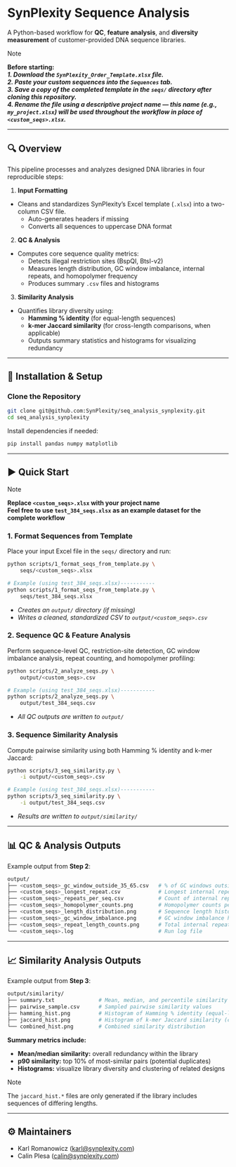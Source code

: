 # SynPlexity Sequence Analysis

A Python-based workflow for **QC**, **feature analysis**, and **diversity measurement** of customer-provided DNA sequence libraries.

> [!NOTE]
> **Before starting:** \
> ***1. Download the `SynPlexity_Order_Template.xlsx` file.*** \
> ***2. Paste your custom sequences into the `Sequences` tab.*** \
> ***3. Save a copy of the completed template in the `seqs/` directory after cloning this repository.*** \
> ***4. Rename the file using a descriptive project name — this name (e.g., `my_project.xlsx`) will be used throughout the workflow in place of `<custom_seqs>.xlsx`.***

---

## 🔍 Overview

This pipeline processes and analyzes designed DNA libraries in four reproducible steps:

1. **Input Formatting**  
- Cleans and standardizes SynPlexity’s Excel template (`.xlsx`) into a two-column CSV file.
   - Auto-generates headers if missing
   - Converts all sequences to uppercase DNA format

2. **QC & Analysis**  
- Computes core sequence quality metrics:
   - Detects illegal restriction sites (BspQI, BtsI-v2)
   - Measures length distribution, GC window imbalance, internal repeats, and homopolymer frequency
   - Produces summary `.csv` files and histograms

3. **Similarity Analysis**
 - Quantifies library diversity using:
   - **Hamming % identity** (for equal-length sequences)
   - **k-mer Jaccard similarity** (for cross-length comparisons, when applicable)
   - Outputs summary statistics and histograms for visualizing redundancy

---

## 🚀 Installation & Setup

### Clone the Repository

```bash
git clone git@github.com:SynPlexity/seq_analysis_synplexity.git
cd seq_analysis_synplexity
```

Install dependencies if needed:

```bash
pip install pandas numpy matplotlib
```

---

## ▶️ Quick Start

> [!NOTE]
> **Replace `<custom_seqs>.xlsx` with your project name** \
> **Feel free to use `test_384_seqs.xlsx` as an example dataset for the complete workflow**

### 1. Format Sequences from Template

Place your input Excel file in the `seqs/` directory and run:

```bash
python scripts/1_format_seqs_from_template.py \
    seqs/<custom_seqs>.xlsx

# Example (using test_384_seqs.xlsx)-----------
python scripts/1_format_seqs_from_template.py \
    seqs/test_384_seqs.xlsx
```

- *Creates an `output/` directory (if missing)*
- *Writes a cleaned, standardized CSV to `output/<custom_seqs>.csv`*

### 2. Sequence QC & Feature Analysis

Perform sequence-level QC, restriction-site detection, GC window imbalance analysis, repeat counting, and homopolymer profiling:

```bash
python scripts/2_analyze_seqs.py \
    output/<custom_seqs>.csv

# Example (using test_384_seqs.xlsx)-----------
python scripts/2_analyze_seqs.py \
    output/test_384_seqs.csv
```

- *All QC outputs are written to `output/`*

### 3. Sequence Similarity Analysis

Compute pairwise similarity using both Hamming % identity and k-mer Jaccard:

```bash
python scripts/3_seq_similarity.py \
    -i output/<custom_seqs>.csv

# Example (using test_384_seqs.xlsx)-----------
python scripts/3_seq_similarity.py \
    -i output/test_384_seqs.csv
```

- *Results are written to `output/similarity/`*

---

## 📊 QC & Analysis Outputs

Example output from **Step 2**:

```bash
output/
├── <custom_seqs>_gc_window_outside_35_65.csv   # % of GC windows outside 35–65%
├── <custom_seqs>_longest_repeat.csv            # Longest internal repeat per sequence
├── <custom_seqs>_repeats_per_seq.csv           # Count of internal repeats ≥9 bp per sequence
├── <custom_seqs>_homopolymer_counts.png        # Homopolymer counts per sequence
├── <custom_seqs>_length_distribution.png       # Sequence length histogram
├── <custom_seqs>_gc_window_imbalance.png       # GC window imbalance histogram
├── <custom_seqs>_repeat_length_counts.png      # Total internal repeat frequencies
└── <custom_seqs>.log                           # Run log file
```

---

## 📈 Similarity Analysis Outputs

Example output from **Step 3**:

```bash
output/similarity/
├── summary.txt              # Mean, median, and percentile similarity stats
├── pairwise_sample.csv      # Sampled pairwise similarity values
├── hamming_hist.png         # Histogram of Hamming % identity (equal-length)
├── jaccard_hist.png         # Histogram of k-mer Jaccard similarity (cross-length)
└── combined_hist.png        # Combined similarity distribution
```

**Summary metrics include:**

- **Mean/median similarity:** overall redundancy within the library
- **p90 similarity:** top 10% of most-similar pairs (potential duplicates)
- **Histograms:** visualize library diversity and clustering of related designs

> [!NOTE]
> The `jaccard_hist.*` files are only generated if the library includes sequences of differing lengths.

---

## ⚙️ Maintainers
 
- Karl Romanowicz (karl@synplexity.com)
- Calin Plesa (calin@synplexity.com)